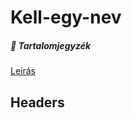 # Kell-egy-nev


##### 📜 Tartalomjegyzék
[Leírás](#headers)  


<a name="headers"/>
<h2>
Headers
  </h2>
</a>


